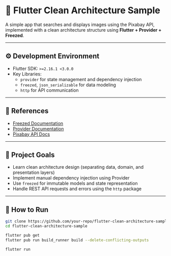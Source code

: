 # 🧼 Flutter Clean Architecture Sample

A simple app that searches and displays images using the Pixabay API,  
implemented with a clean architecture structure using **Flutter + Provider + Freezed**.

---

## ⚙️ Development Environment

- Flutter SDK: `>=2.16.1 <3.0.0`
- Key Libraries:
  - `provider` for state management and dependency injection
  - `freezed`, `json_serializable` for data modeling
  - `http` for API communication

---

## 📌 References

- [Freezed Documentation](https://pub.dev/packages/freezed)  
- [Provider Documentation](https://pub.dev/packages/provider)  
- [Pixabay API Docs](https://pixabay.com/api/docs/)  

---

## 🎯 Project Goals

- Learn clean architecture design (separating data, domain, and presentation layers)
- Implement manual dependency injection using Provider
- Use `freezed` for immutable models and state representation
- Handle REST API requests and errors using the `http` package

---

## 🚀 How to Run

```bash
git clone https://github.com/your-repo/flutter-clean-architecture-sample.git
cd flutter-clean-architecture-sample

flutter pub get
flutter pub run build_runner build --delete-conflicting-outputs

flutter run
